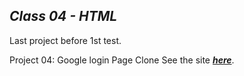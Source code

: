 ## ***Class 04 - HTML***

Last project before 1st test.  

Project 04: Google login Page Clone 
    See the site [***here***](https://dreisss.github.io/Iespes/Programming/class01/google-login/).
